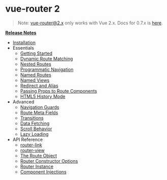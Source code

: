 # vue-router 2
<!--email_off-->
> Note: vue-router@2.x only works with Vue 2.x. Docs for 0.7.x is [here](https://github.com/vuejs/vue-router/tree/1.0/docs/en).
<!--/email_off-->
**[Release Notes](https://github.com/vuejs/vue-router/releases)**

- [Installation](installation.md)
- Essentials
  - [Getting Started](essentials/getting-started.md)
  - [Dynamic Route Matching](essentials/dynamic-matching.md)
  - [Nested Routes](essentials/nested-routes.md)
  - [Programmatic Navigation](essentials/navigation.md)
  - [Named Routes](essentials/named-routes.md)
  - [Named Views](essentials/named-views.md)
  - [Redirect and Alias](essentials/redirect-and-alias.md)
  - [Passing Props to Route Components](essentials/passing-props.md)
  - [HTML5 History Mode](essentials/history-mode.md)
- Advanced
  - [Navigation Guards](advanced/navigation-guards.md)
  - [Route Meta Fields](advanced/meta.md)
  - [Transitions](advanced/transitions.md)
  - [Data Fetching](advanced/data-fetching.md)
  - [Scroll Behavior](advanced/scroll-behavior.md)
  - [Lazy Loading](advanced/lazy-loading.md)
- API Reference
  - [router-link](api/router-link.md)
  - [router-view](api/router-view.md)
  - [The Route Object](api/route-object.md)
  - [Router Constructor Options](api/options.md)
  - [Router Instance](api/router-instance.md)
  - [Component Injections](api/component-injections.md)
